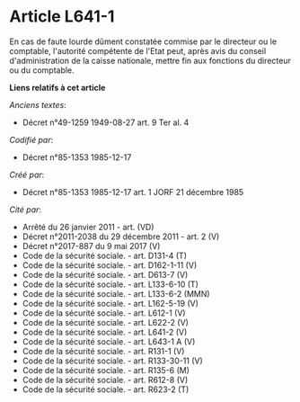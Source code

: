 # Article L641-1

En cas de faute lourde dûment constatée commise par le directeur ou le comptable, l'autorité compétente de l'Etat peut, après
avis du conseil d'administration de la caisse nationale, mettre fin aux fonctions du directeur ou du comptable.

**Liens relatifs à cet article**

_Anciens textes_:

  - Décret n°49-1259 1949-08-27 art. 9 Ter al. 4

_Codifié par_:

  - Décret n°85-1353 1985-12-17

_Créé par_:

  - Décret n°85-1353 1985-12-17 art. 1 JORF 21 décembre 1985

_Cité par_:

  - Arrêté du 26 janvier 2011 - art. (VD)
  - Décret n°2011-2038 du 29 décembre 2011 - art. 2 (V)
  - Décret n°2017-887 du 9 mai 2017 (V)
  - Code de la sécurité sociale. - art. D131-4 (T)
  - Code de la sécurité sociale. - art. D162-1-11 (V)
  - Code de la sécurité sociale. - art. D613-7 (V)
  - Code de la sécurité sociale. - art. L133-6-10 (T)
  - Code de la sécurité sociale. - art. L133-6-2 (MMN)
  - Code de la sécurité sociale. - art. L162-5-19  (V)
  - Code de la sécurité sociale. - art. L612-1 (V)
  - Code de la sécurité sociale. - art. L622-2 (V)
  - Code de la sécurité sociale. - art. L641-2 (V)
  - Code de la sécurité sociale. - art. L643-1 A (V)
  - Code de la sécurité sociale. - art. R131-1 (V)
  - Code de la sécurité sociale. - art. R133-30-11 (V)
  - Code de la sécurité sociale. - art. R135-6 (M)
  - Code de la sécurité sociale. - art. R612-8 (V)
  - Code de la sécurité sociale. - art. R623-2 (T)
